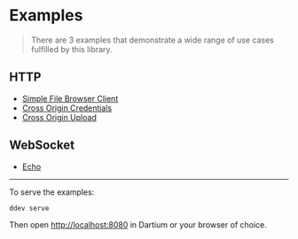 # Examples

> There are 3 examples that demonstrate a wide range of use cases fulfilled by this library.

## HTTP

- [Simple File Browser Client](http/simple_client)
- [Cross Origin Credentials](http/cross_origin_credentials)
- [Cross Origin Upload](http/cross_origin_file_transfer)

## WebSocket

- [Echo](web_socket/echo)

---

To serve the examples:

```bash
ddev serve
```

Then open [http://localhost:8080](http://localhost:8080) in Dartium or your browser of choice.
